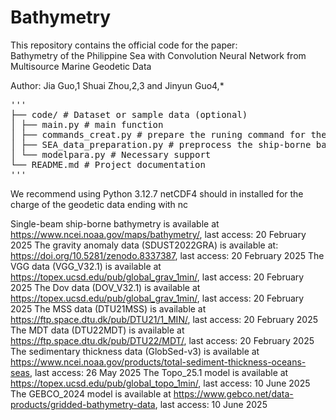# Bathymetry

This repository contains the official code for the paper:  
Bathymetry of the Philippine Sea with Convolution Neural Network from Multisource Marine Geodetic Data

Author: Jia Guo,1 Shuai Zhou,2,3 and Jinyun Guo4,* 

<pre>
'''
├── code/ # Dataset or sample data (optional)
│ ├── main.py # main function
│ ├── commands_creat.py # prepare the runing command for the main file
│ ├── SEA_data_preparation.py # preprocess the ship-borne bathymetric data
│ └── modelpara.py # Necessary support 
└── README.md # Project documentation
'''
</pre>
We recommend using Python 3.12.7
netCDF4 should in installed for the charge of the geodetic data ending with 
nc

Single-beam ship-borne bathymetry is available at https://www.ncei.noaa.gov/maps/bathymetry/, last access: 20 February 2025
The gravity anomaly data (SDUST2022GRA) is available at: https://doi.org/10.5281/zenodo.8337387, last access: 20 February 2025
The VGG data (VGG_V32.1) is available at https://topex.ucsd.edu/pub/global_grav_1min/, last access: 20 February 2025
The Dov data (DOV_V32.1) is available at https://topex.ucsd.edu/pub/global_grav_1min/, last access: 20 February 2025
The MSS data (DTU21MSS) is available at https://ftp.space.dtu.dk/pub/DTU21/1_MIN/, last access: 20 February 2025
The MDT data (DTU22MDT) is available at https://ftp.space.dtu.dk/pub/DTU22/MDT/, last access: 20 February 2025
The sedimentary thickness data (GlobSed-v3) is available at https://www.ncei.noaa.gov/products/total-sediment-thickness-oceans-seas, last access: 26 May 2025
The Topo_25.1 model is available at https://topex.ucsd.edu/pub/global_topo_1min/, last access: 10 June 2025
The GEBCO_2024 model is available at https://www.gebco.net/data-products/gridded-bathymetry-data, last access: 10 June 2025

